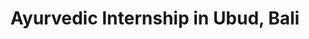 ---
layout: project
slug: ayurvedic-internship
title: Ayurvedic Internship in Ubud, Bali
title_html: Ayurvedic<br>Internship
description_html: <p  class="mb-4">This client needed a simple, informative sales page to enroll students into their program. The challenge was to design a website that serves as a comprehensive information hub, addressing all potential queries of prospective interns. Given the extensive content involved, our design approach was strategic, focusing on clarity and ease of navigation.</p><p class="mb-4">Our approach included</p><ul><li>A streamlined, user-friendly interface that balances informative content with a beautiful design, capturing the unique blend of Indian and Balinese cultures.</li><li>Prominent, strategically placed calls-to-action, guiding visitors to join the waitlist - a primary goal of our client.</li><li>Effective use of SEO techniques to enhance the site's visibility and attract a wider audience of potential interns.</li></ul><p>By integrating these elements, we created a digital space that not only resonates with the brand's ethos of 'India meets Bali' but also functions as a practical tool for students to advance their careers in the field of Ayurveda. The result is a website that not only answers every question a prospective intern might have but also encourages them to take the next step in their educational journey.
featured-image: /images/portfolio-projects/ayurvedic-internship/ayurvedic-internship-featured-image.jpg
gallery: 
  - image: /images/portfolio-projects/ayurvedic-internship/ayurvedic-internship-mobile.jpg
    alt-text: Mobile View of the Bali's Ayurvedic Internship Website
  - image: /images/portfolio-projects/ayurvedic-internship/ayurvedic-internship-laptop.jpg
    alt-text: Laptop View of the Bali's Ayurvedic Internship Website
  - image: /images/portfolio-projects/ayurvedic-internship/ayurvedic-internship-tablet.jpg
    alt-text: Tablet View of the Bali's Ayurvedic Internship Website
domain: https://ayurvedainternshipbali.com
seo: 
  title: Ayurvedic Internship in Ubud, Bali
  description: Our recent client project - a bespoke website designed, developed, and copywritten for an Ayurvedic internship retreat in Bali. Merging the enchanting cultures of India and Bali, this site is a professional, practical resource for students in Ayurveda wellness. It's expertly crafted to answer all queries, reduce email communication, and guide users to join the waitlist. Emphasizing SEO, we've created a user-friendly, informative platform for a seamless educational journey in Ayurveda.
  social_image: /images/portfolio-projects/ayurvedic-internship/ayurvedic-internship-laptop.jpg
  hide-from-google: false
---